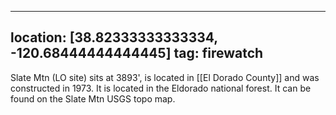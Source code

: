 
---
location: [38.82333333333334, -120.68444444444445]
tag: firewatch
---

Slate Mtn (LO site) sits at 3893', is located in [[El Dorado County]] and was constructed in 1973. It is located in the Eldorado national forest. It can be found on the Slate Mtn USGS topo map.
